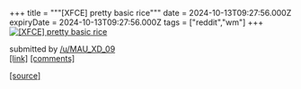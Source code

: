 +++
title = """[XFCE] pretty basic rice"""
date = 2024-10-13T09:27:56.000Z
expiryDate = 2024-10-13T09:27:56.000Z
tags = ["reddit","wm"]
+++
[![[XFCE] pretty basic rice](https://preview.redd.it/bxdhijgpshud1.jpeg?width=640&crop=smart&auto=webp&s=ee1ba13b43d17adcedf44436c28ac2a1cdfd091e "[XFCE] pretty basic rice")](https://www.reddit.com/r/unixporn/comments/1g2lw2z/xfce_pretty_basic_rice/)

submitted by [/u/MAU\_XD\_09](https://www.reddit.com/user/MAU_XD_09)  
[\[link\]](https://i.redd.it/bxdhijgpshud1.jpeg) [\[comments\]](https://www.reddit.com/r/unixporn/comments/1g2lw2z/xfce_pretty_basic_rice/)

[[source]](https://www.reddit.com/r/unixporn/comments/1g2lw2z/xfce_pretty_basic_rice/)
